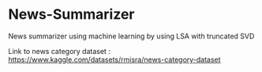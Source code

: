 # News-Summarizer
News summarizer using machine learning by using LSA with truncated SVD

Link to news category dataset : https://www.kaggle.com/datasets/rmisra/news-category-dataset
